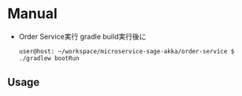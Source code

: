 # Manual
- Order Service実行
    gradle build実行後に
    ```ShellSession
    user@host: ~/workspace/microservice-sage-akka/order-service $ ./gradlew bootRun
    ```

## Usage
